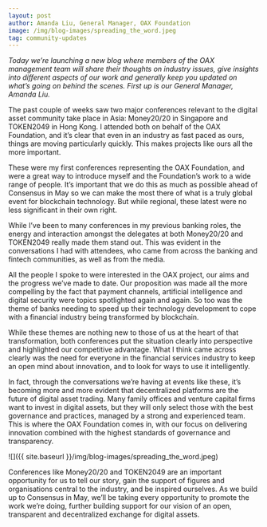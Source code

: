 ```yaml
---
layout: post
author: Amanda Liu, General Manager, OAX Foundation
image: /img/blog-images/spreading_the_word.jpeg
tag: community-updates
---
```


_Today we’re launching a new blog where members of the OAX management team will share their thoughts on industry issues, give insights into different aspects of our work and generally keep you updated on what’s going on behind the scenes. First up is our General Manager, Amanda Liu._

The past couple of weeks saw two major conferences relevant to the digital asset community take place in Asia: Money20/20 in Singapore and TOKEN2049 in Hong Kong. I attended both on behalf of the OAX Foundation, and it’s clear that even in an industry as fast paced as ours, things are moving particularly quickly. This makes projects like ours all the more important.

These were my first conferences representing the OAX Foundation, and were a great way to introduce myself and the Foundation’s work to a wide range of people. It’s important that we do this as much as possible ahead of Consensus in May so we can make the most there of what is a truly global event for blockchain technology. But while regional, these latest were no less significant in their own right.

While I’ve been to many conferences in my previous banking roles, the energy and interaction amongst the delegates at both Money20/20 and TOKEN2049 really made them stand out. This was evident in the conversations I had with attendees, who came from across the banking and fintech communities, as well as from the media.

All the people I spoke to were interested in the OAX project, our aims and the progress we’ve made to date. Our proposition was made all the more compelling by the fact that payment channels, artificial intelligence and digital security were topics spotlighted again and again. So too was the theme of banks needing to speed up their technology development to cope with a financial industry being transformed by blockchain.

While these themes are nothing new to those of us at the heart of that transformation, both conferences put the situation clearly into perspective and highlighted our competitive advantage. What I think came across clearly was the need for everyone in the financial services industry to keep an open mind about innovation, and to look for ways to use it intelligently.

In fact, through the conversations we’re having at events like these, it’s becoming more and more evident that decentralized platforms are the future of digital asset trading. Many family offices and venture capital firms want to invest in digital assets, but they will only select those with the best governance and practices, managed by a strong and experienced team. This is where the OAX Foundation comes in, with our focus on delivering innovation combined with the highest standards of governance and transparency.

![]({{ site.baseurl }}/img/blog-images/spreading_the_word.jpeg)

Conferences like Money20/20 and TOKEN2049 are an important opportunity for us to tell our story, gain the support of figures and organisations central to the industry, and be inspired ourselves. As we build up to Consensus in May, we’ll be taking every opportunity to promote the work we’re doing, further building support for our vision of an open, transparent and decentralized exchange for digital assets.

